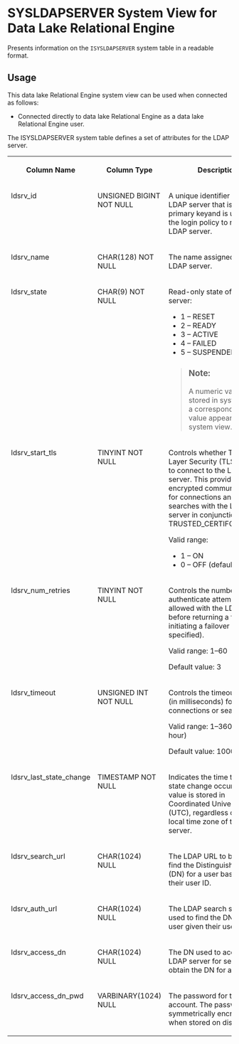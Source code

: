 <!-- loioa3db32e184f21015827dfb364642c1a6 -->

# SYSLDAPSERVER System View for Data Lake Relational Engine

Presents information on the `ISYSLDAPSERVER` system table in a readable format.



<a name="loioa3db32e184f21015827dfb364642c1a6__section_v1w_qbq_b4b"/>

## Usage

This data lake Relational Engine system view can be used when connected as follows:

-   Connected directly to data lake Relational Engine as a data lake Relational Engine user.



The ISYSLDAPSERVER system table defines a set of attributes for the LDAP server.


<table>
<tr>
<th valign="top">

Column Name

</th>
<th valign="top">

Column Type

</th>
<th valign="top">

Description

</th>
</tr>
<tr>
<td valign="top">

ldsrv\_id

</td>
<td valign="top">

UNSIGNED BIGINT NOT NULL

</td>
<td valign="top">

A unique identifier for the LDAP server that is the primary keyand is used by the login policy to refer to the LDAP server.

</td>
</tr>
<tr>
<td valign="top">

ldsrv\_name

</td>
<td valign="top">

CHAR\(128\) NOT NULL

</td>
<td valign="top">

The name assigned to the LDAP server.

</td>
</tr>
<tr>
<td valign="top">

ldsrv\_state

</td>
<td valign="top">

CHAR\(9\) NOT NULL

</td>
<td valign="top">

Read-only state of the LDAP server:

-   1 – RESET
-   2 – READY
-   3 – ACTIVE
-   4 – FAILED
-   5 – SUSPENDED

> ### Note:  
> A numeric value is stored in system table; a corresponding text value appears in the system view.



</td>
</tr>
<tr>
<td valign="top">

ldsrv\_start\_tls

</td>
<td valign="top">

TINYINT NOT NULL

</td>
<td valign="top">

Controls whether Transport Layer Security \(TLS\) is used to connect to the LDAP server. This provides encrypted communication for connections and searches with the LDAP server in conjunction with TRUSTED\_CERTIFCATE\_FILE.

Valid range:

-   1 – ON
-   0 – OFF \(default\)



</td>
</tr>
<tr>
<td valign="top">

ldsrv\_num\_retries

</td>
<td valign="top">

TINYINT NOT NULL

</td>
<td valign="top">

Controls the number of authenticate attempts allowed with the LDAP server before returning a failure or initiating a failover \(if specified\).

Valid range: 1–60

Default value: 3

</td>
</tr>
<tr>
<td valign="top">

ldsrv\_timeout

</td>
<td valign="top">

UNSIGNED INT NOT NULL

</td>
<td valign="top">

Controls the timeout value \(in milliseconds\) for connections or searches.

Valid range: 1–3600000 \(1 hour\)

Default value: 10000

</td>
</tr>
<tr>
<td valign="top">

ldsrv\_last\_state\_change

</td>
<td valign="top">

TIMESTAMP NOT NULL

</td>
<td valign="top">

Indicates the time the last state change occurred. The value is stored in Coordinated Universal Time \(UTC\), regardless of the local time zone of the LDAP server.

</td>
</tr>
<tr>
<td valign="top">

ldsrv\_search\_url

</td>
<td valign="top">

CHAR\(1024\) NULL

</td>
<td valign="top">

The LDAP URL to be used to find the Distinguished Name \(DN\) for a user based on their user ID.

</td>
</tr>
<tr>
<td valign="top">

ldsrv\_auth\_url

</td>
<td valign="top">

CHAR\(1024\) NULL

</td>
<td valign="top">

The LDAP search string to be used to find the DN for a user given their user ID.

</td>
</tr>
<tr>
<td valign="top">

ldsrv\_access\_dn

</td>
<td valign="top">

CHAR\(1024\) NULL

</td>
<td valign="top">

The DN used to access the LDAP server for searches to obtain the DN for a user ID.

</td>
</tr>
<tr>
<td valign="top">

ldsrv\_access\_dn\_pwd

</td>
<td valign="top">

VARBINARY\(1024\) NULL

</td>
<td valign="top">

The password for the access account. The password is symmetrically encrypted when stored on disk.

</td>
</tr>
</table>

